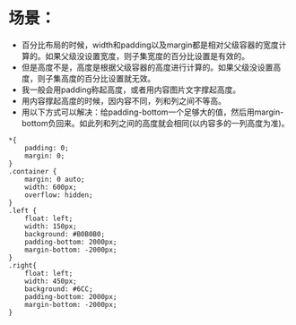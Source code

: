 # 场景：
* 百分比布局的时候，width和padding以及margin都是相对父级容器的宽度计算的。如果父级没设置宽度，则子集宽度的百分比设置是有效的。
* 但是高度不是，高度是根据父级容器的高度进行计算的。如果父级没设置高度，则子集高度的百分比设置就无效。
* 我一般会用padding称起高度，或者用内容图片文字撑起高度。
* 用内容撑起高度的时候，因内容不同，列和列之间不等高。
* 用以下方式可以解决：给padding-bottom一个足够大的值，然后用margin-bottom负回来。如此列和列之间的高度就会相同(以内容多的一列高度为准)。
```
*{
    padding: 0;
    margin: 0;
}
.container {
    margin: 0 auto;
    width: 600px;
    overflow: hidden;
}
.left {
    float: left;
    width: 150px;
    background: #B0B0B0;
    padding-bottom: 2000px;
    margin-bottom: -2000px;
}
.right{
    float: left;
    width: 450px;
    background: #6CC;
    padding-bottom: 2000px;
    margin-bottom: -2000px;
}
```
